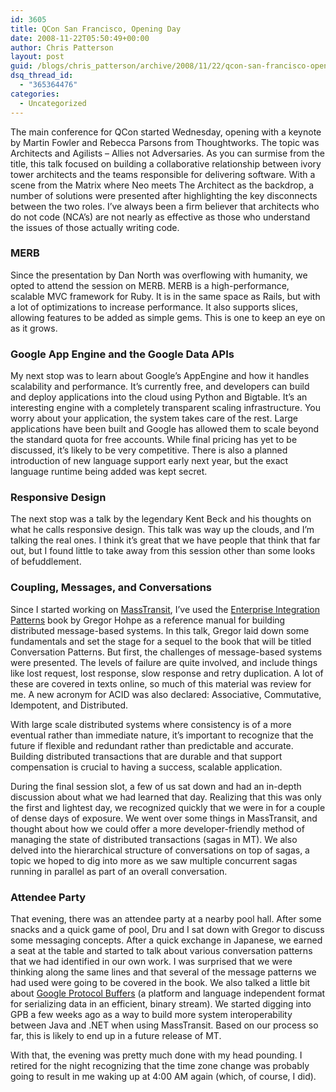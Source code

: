 ```yaml
---
id: 3605
title: QCon San Francisco, Opening Day
date: 2008-11-22T05:50:49+00:00
author: Chris Patterson
layout: post
guid: /blogs/chris_patterson/archive/2008/11/22/qcon-san-francisco-opening-day.aspx
dsq_thread_id:
  - "365364476"
categories:
  - Uncategorized
---
```

The main conference for QCon started Wednesday, opening with a keynote by Martin Fowler and Rebecca Parsons from Thoughtworks. The topic was Architects and Agilists &#8211; Allies not Adversaries. As you can surmise from the title, this talk focused on building a collaborative relationship between ivory tower architects and the teams responsible for delivering software. With a scene from the Matrix where Neo meets The Architect as the backdrop, a number of solutions were presented after highlighting the key disconnects between the two roles. I&#8217;ve always been a firm believer that architects who do not code (NCA&#8217;s) are not nearly as effective as those who understand the issues of those actually writing code.

### MERB

Since the presentation by Dan North was overflowing with humanity, we opted to attend the session on MERB. MERB is a high-performance, scalable MVC framework for Ruby. It is in the same space as Rails, but with a lot of optimizations to increase performance. It also supports slices, allowing features to be added as simple gems. This is one to keep an eye on as it grows.

### Google App Engine and the Google Data APIs

My next stop was to learn about Google&#8217;s AppEngine and how it handles scalability and performance. It&#8217;s currently free, and developers can build and deploy applications into the cloud using Python and Bigtable. It&#8217;s an interesting engine with a completely transparent scaling infrastructure. You worry about your application, the system takes care of the rest. Large applications have been built and Google has allowed them to scale beyond the standard quota for free accounts. While final pricing has yet to be discussed, it&#8217;s likely to be very competitive. There is also a planned introduction of new language support early next year, but the exact language runtime being added was kept secret.

### Responsive Design

The next stop was a talk by the legendary Kent Beck and his thoughts on what he calls responsive design. This talk was way up the clouds, and I&#8217;m talking the real ones. I think it&#8217;s great that we have people that think that far out, but I found little to take away from this session other than some looks of befuddlement. 

### Coupling, Messages, and Conversations

Since I started working on [MassTransit](http://code.google.com/p/masstransit/), I&#8217;ve used the [Enterprise Integration Patterns](http://www.integrationpatterns.com/) book by Gregor Hohpe as a reference manual for building distributed message-based systems. In this talk, Gregor laid down some fundamentals and set the stage for a sequel to the book that will be titled Conversation Patterns. But first, the challenges of message-based systems were presented. The levels of failure are quite involved, and include things like lost request, lost response, slow response and retry duplication. A lot of these are covered in texts online, so much of this material was review for me. A new acronym for ACID was also declared: Associative, Commutative, Idempotent, and Distributed. 

With large scale distributed systems where consistency is of a more eventual rather than immediate nature, it&#8217;s important to recognize that the future if flexible and redundant rather than predictable and accurate. Building distributed transactions that are durable and that support compensation is crucial to having a success, scalable application.

During the final session slot, a few of us sat down and had an in-depth discussion about what we had learned that day. Realizing that this was only the first and lightest day, we recognized quickly that we were in for a couple of dense days of exposure. We went over some things in MassTransit, and thought about how we could offer a more developer-friendly method of managing the state of distributed transactions (sagas in MT). We also delved into the hierarchical structure of conversations on top of sagas, a topic we hoped to dig into more as we saw multiple concurrent sagas running in parallel as part of an overall conversation.

### Attendee Party

That evening, there was an attendee party at a nearby pool hall. After some snacks and a quick game of pool, Dru and I sat down with Gregor to discuss some messaging concepts. After a quick exchange in Japanese, we earned a seat at the table and started to talk about various conversation patterns that we had identified in our own work. I was surprised that we were thinking along the same lines and that several of the message patterns we had used were going to be covered in the book. We also talked a little bit about [Google Protocol Buffers](http://code.google.com/apis/protocolbuffers/) (a platform and language independent format for serializing data in an efficient, binary stream). We started digging into GPB a few weeks ago as a way to build more system interoperability between Java and .NET when using MassTransit. Based on our process so far, this is likely to end up in a future release of MT.

With that, the evening was pretty much done with my head pounding. I retired for the night recognizing that the time zone change was probably going to result in me waking up at 4:00 AM again (which, of course, I did).